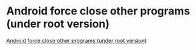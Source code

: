 # Android force close other programs (under root version)
[Android force close other programs (under root version)](https://aiwithcloud.com/2022/09/15/android_force_close_other_programs_under_root_version/)